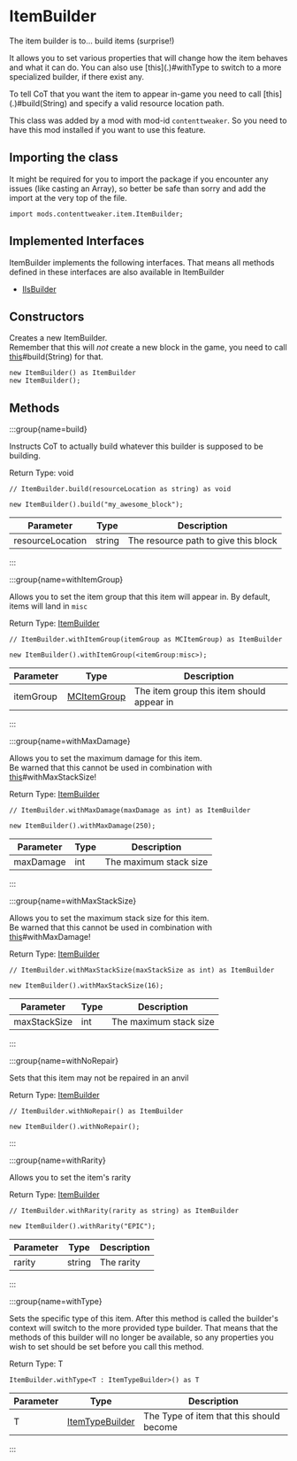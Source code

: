 # ItemBuilder

The item builder is to... build items (surprise!)
 <p>
 It allows you to set various properties that will change how the item behaves and what it can do.
 You can also use [this](.)#withType to switch to a more specialized builder, if there exist any.
 <p>
 To tell CoT that you want the item to appear in-game you need to call [this](.)#build(String) and specify a valid resource location path.

This class was added by a mod with mod-id `contenttweaker`. So you need to have this mod installed if you want to use this feature.

## Importing the class

It might be required for you to import the package if you encounter any issues (like casting an Array), so better be safe than sorry and add the import at the very top of the file.
```zenscript
import mods.contenttweaker.item.ItemBuilder;
```


## Implemented Interfaces
ItemBuilder implements the following interfaces. That means all methods defined in these interfaces are also available in ItemBuilder

- [IIsBuilder](/mods/contenttweaker/API/api/IIsBuilder)

## Constructors

Creates a new ItemBuilder. <br />  Remember that this will _not_ create a new block in the game, you need to call [this](.)#build(String) for that.
```zenscript
new ItemBuilder() as ItemBuilder
new ItemBuilder();
```


## Methods

:::group{name=build}

Instructs CoT to actually build whatever this builder is supposed to be building.

Return Type: void

```zenscript
// ItemBuilder.build(resourceLocation as string) as void

new ItemBuilder().build("my_awesome_block");
```

| Parameter | Type | Description |
|-----------|------|-------------|
| resourceLocation | string | The resource path to give this block |


:::

:::group{name=withItemGroup}

Allows you to set the item group that this item will appear in.
 By default, items will land in `misc`

Return Type: [ItemBuilder](/mods/contenttweaker/API/item/ItemBuilder)

```zenscript
// ItemBuilder.withItemGroup(itemGroup as MCItemGroup) as ItemBuilder

new ItemBuilder().withItemGroup(<itemGroup:misc>);
```

| Parameter | Type | Description |
|-----------|------|-------------|
| itemGroup | [MCItemGroup](/mods/contenttweaker/API/item/MCItemGroup) | The item group this item should appear in |


:::

:::group{name=withMaxDamage}

Allows you to set the maximum damage for this item.<br/>
 Be warned that this cannot be used in combination with [this](.)#withMaxStackSize!

Return Type: [ItemBuilder](/mods/contenttweaker/API/item/ItemBuilder)

```zenscript
// ItemBuilder.withMaxDamage(maxDamage as int) as ItemBuilder

new ItemBuilder().withMaxDamage(250);
```

| Parameter | Type | Description |
|-----------|------|-------------|
| maxDamage | int | The maximum stack size |


:::

:::group{name=withMaxStackSize}

Allows you to set the maximum stack size for this item.<br/>
 Be warned that this cannot be used in combination with [this](.)#withMaxDamage!

Return Type: [ItemBuilder](/mods/contenttweaker/API/item/ItemBuilder)

```zenscript
// ItemBuilder.withMaxStackSize(maxStackSize as int) as ItemBuilder

new ItemBuilder().withMaxStackSize(16);
```

| Parameter | Type | Description |
|-----------|------|-------------|
| maxStackSize | int | The maximum stack size |


:::

:::group{name=withNoRepair}

Sets that this item may not be repaired in an anvil

Return Type: [ItemBuilder](/mods/contenttweaker/API/item/ItemBuilder)

```zenscript
// ItemBuilder.withNoRepair() as ItemBuilder

new ItemBuilder().withNoRepair();
```

:::

:::group{name=withRarity}

Allows you to set the item's rarity

Return Type: [ItemBuilder](/mods/contenttweaker/API/item/ItemBuilder)

```zenscript
// ItemBuilder.withRarity(rarity as string) as ItemBuilder

new ItemBuilder().withRarity("EPIC");
```

| Parameter | Type | Description |
|-----------|------|-------------|
| rarity | string | The rarity |


:::

:::group{name=withType}

Sets the specific type of this item.
 After this method is called the builder's context will switch to the more provided type builder.
 That means that the methods of this builder will no longer be available, so any properties you wish to set should be set before you call this method.

Return Type: T

```zenscript
ItemBuilder.withType<T : ItemTypeBuilder>() as T
```

| Parameter | Type | Description |
|-----------|------|-------------|
| T | [ItemTypeBuilder](/mods/contenttweaker/API/item/ItemTypeBuilder) | The Type of item that this should become |


:::


